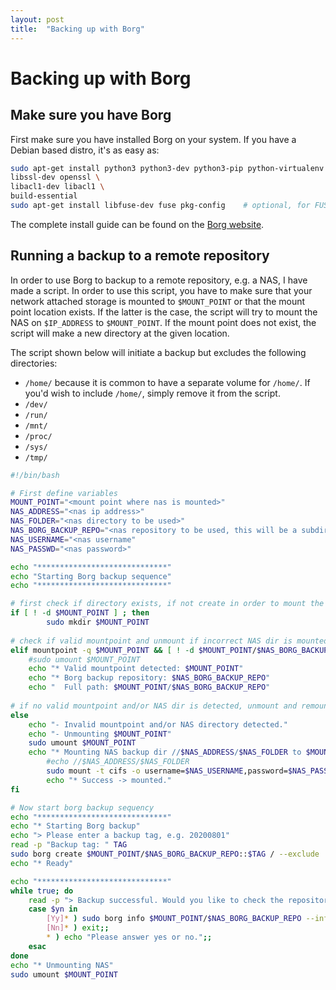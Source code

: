 ```yaml
---
layout: post
title:  "Backing up with Borg"
---
```


# Backing up with Borg

## Make sure you have Borg
First make sure you have installed Borg on your system. If you have a Debian based distro, it's as easy as:

```bash
sudo apt-get install python3 python3-dev python3-pip python-virtualenv \
libssl-dev openssl \
libacl1-dev libacl1 \
build-essential
sudo apt-get install libfuse-dev fuse pkg-config    # optional, for FUSE support
```

The complete install guide can be found on the [Borg website](https://borgbackup.readthedocs.io/en/stable/installation.html).

## Running a backup to a remote repository

In order to use Borg to backup to a remote repository, e.g. a NAS, I have made a script. In order to use this script, you have to make sure that your network attached storage is mounted to `$MOUNT_POINT` or that the mount point location exists. If the latter is the case, the script will try to mount the NAS on `$IP_ADDRESS` to `$MOUNT_POINT`. If the mount point does not exist, the script will make a new directory at the given location.

The script shown below will initiate a backup but excludes the following directories:
- `/home/` because it is common to have a separate volume for `/home/`. If you'd wish to include `/home/`, simply remove it from the script.
- `/dev/`
- `/run/`
- `/mnt/`
- `/proc/`
- `/sys/`
- `/tmp/`

```bash
#!/bin/bash

# First define variables
MOUNT_POINT="<mount point where nas is mounted>"
NAS_ADDRESS="<nas ip address>"
NAS_FOLDER="<nas directory to be used>"
NAS_BORG_BACKUP_REPO="<nas repository to be used, this will be a subdirectory of $NAS_FOLDER>"
NAS_USERNAME="<nas username"
NAS_PASSWD="<nas password>"

echo "*****************************"
echo "Starting Borg backup sequence"
echo "*****************************"

# first check if directory exists, if not create in order to mount the NAS dir
if [ ! -d $MOUNT_POINT ] ; then
        sudo mkdir $MOUNT_POINT
       
# check if valid mountpoint and unmount if incorrect NAS dir is mounted
elif mountpoint -q $MOUNT_POINT && [ ! -d $MOUNT_POINT/$NAS_BORG_BACKUP_REPO ] ; then
	#sudo umount $MOUNT_POINT
	echo "* Valid mountpoint detected: $MOUNT_POINT"
	echo "* Borg backup repository: $NAS_BORG_BACKUP_REPO"
	echo "  Full path: $MOUNT_POINT/$NAS_BORG_BACKUP_REPO"
	
# if no valid mountpoint and/or NAS dir is detected, unmount and remount the correct dir
else
	echo "- Invalid mountpoint and/or NAS directory detected."
	echo "- Unmounting $MOUNT_POINT"
	sudo umount $MOUNT_POINT
	echo "* Mounting NAS backup dir //$NAS_ADDRESS/$NAS_FOLDER to $MOUNT_POINT"
    	#echo //$NAS_ADDRESS/$NAS_FOLDER
        sudo mount -t cifs -o username=$NAS_USERNAME,password=$NAS_PASSWD,uid=1000,file_mode=0777,dir_mode=0777,rw //$NAS_ADDRESS/$NAS_FOLDER $MOUNT_POINT
        echo "* Success -> mounted."
fi

# Now start borg backup sequency
echo "*****************************"
echo "* Starting Borg backup"
echo "> Please enter a backup tag, e.g. 20200801"
read -p "Backup tag: " TAG
sudo borg create $MOUNT_POINT/$NAS_BORG_BACKUP_REPO::$TAG / --exclude '/home/*' --exclude '/dev/*' --exclude '/run/*' --exclude '/mnt/*' --exclude '/proc/*' --exclude '/sys/*' --exclude '/tmp/*' --one-file-system --info
echo "* Ready"

echo "*****************************"
while true; do
    read -p "> Backup successful. Would you like to check the repository? [y/n]" yn
    case $yn in
        [Yy]* ) sudo borg info $MOUNT_POINT/$NAS_BORG_BACKUP_REPO --info; break;;
        [Nn]* ) exit;;
        * ) echo "Please answer yes or no.";;
    esac
done
echo "* Unmounting NAS"
sudo umount $MOUNT_POINT

```
